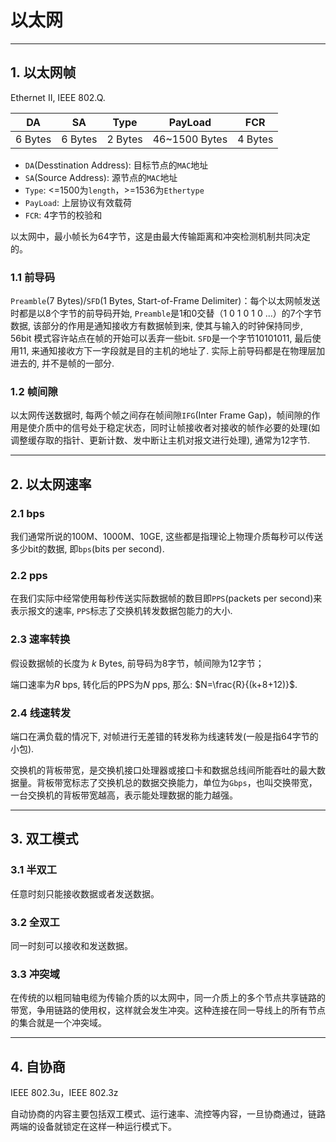 # 以太网

---

## 1. 以太网帧

Ethernet II, IEEE 802.Q.

|   DA    |   SA    |  Type   |    PayLoad    |   FCR   |
| :-----: | :-----: | :-----: | :-----------: | :-----: |
| 6 Bytes | 6 Bytes | 2 Bytes | 46~1500 Bytes | 4 Bytes |

+ `DA`(Desstination Address): 目标节点的`MAC`地址
+ `SA`(Source Address): 源节点的`MAC`地址
+ `Type`: <=1500为`length`，>=1536为`Ethertype`
+ `PayLoad`: 上层协议有效载荷
+ `FCR`: 4字节的校验和

以太网中，最小帧长为64字节，这是由最大传输距离和冲突检测机制共同决定的。

### 1.1 前导码
`Preamble`(7 Bytes)/`SFD`(1 Bytes, Start-of-Frame Delimiter)：每个以太网帧发送时都是以8个字节的前导码开始, `Preamble`是1和0交替（1 0 1 0 1 0 ...）的7个字节数据, 该部分的作用是通知接收方有数据帧到来, 使其与输入的时钟保持同步, 56bit 模式容许站点在帧的开始可以丢弃一些bit. `SFD`是一个字节10101011, 最后使用11, 来通知接收方下一字段就是目的主机的地址了. 实际上前导码都是在物理层加进去的, 并不是帧的一部分.

### 1.2 帧间隙

以太网传送数据时, 每两个帧之间存在帧间隙`IFG`(Inter Frame Gap)，帧间隙的作用是使介质中的信号处于稳定状态，同时让帧接收者对接收的帧作必要的处理(如调整缓存取的指针、更新计数、发中断让主机对报文进行处理), 通常为12字节.

---

## 2. 以太网速率

### 2.1 bps
我们通常所说的100M、1000M、10GE, 这些都是指理论上物理介质每秒可以传送多少bit的数据, 即`bps`(bits per second).

### 2.2 pps
在我们实际中经常使用每秒传送实际数据帧的数目即`PPS`(packets per second)来表示报文的速率, `PPS`标志了交换机转发数据包能力的大小.

### 2.3 速率转换
假设数据帧的长度为 $k$ Bytes, 前导码为8字节，帧间隙为12字节；

端口速率为$R$ bps, 转化后的PPS为$N$ pps, 那么: $N=\frac{R}{(k+8+12)}$.

### 2.4 线速转发
端口在满负载的情况下, 对帧进行无差错的转发称为线速转发(一般是指64字节的小包).

交换机的背板带宽，是交换机接口处理器或接口卡和数据总线间所能吞吐的最大数据量。背板带宽标志了交换机总的数据交换能力，单位为`Gbps`，也叫交换带宽，一台交换机的背板带宽越高，表示能处理数据的能力越强。

---

## 3. 双工模式

### 3.1 半双工
任意时刻只能接收数据或者发送数据。

### 3.2 全双工
同一时刻可以接收和发送数据。

### 3.3 冲突域
在传统的以粗同轴电缆为传输介质的以太网中，同一介质上的多个节点共享链路的带宽，争用链路的使用权，这样就会发生冲突。这种连接在同一导线上的所有节点的集合就是一个冲突域。

---

## 4. 自协商

IEEE 802.3u，IEEE 802.3z

自动协商的内容主要包括双工模式、运行速率、流控等内容，一旦协商通过，链路两端的设备就锁定在这样一种运行模式下。

